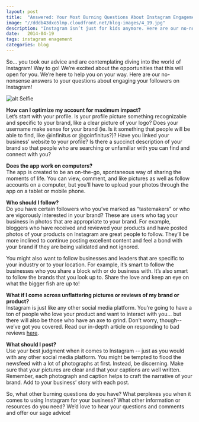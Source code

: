 ```yaml
---
layout: post
title:  "Answered: Your Most Burning Questions About Instagram Engagement"
image: "//dddb43dxo5lmp.cloudfront.net/blog-images/4_19.jpg"
description: "Instagram isn’t just for kids anymore. Here are our no-nonsense answers to your questions about engaging your followers on Instagram!"
date:   2014-04-19
tags: instagram enagement
categories: blog
---
```


So… you took our advice and are contemplating diving into the world of Instagram! Way to go! We’re excited about the opportunities that this will open for you. We’re here to help you on your way. Here are our no-nonsense answers to your questions about engaging your followers on Instagram! 

![alt Selfie](//dddb43dxo5lmp.cloudfront.net/blog-images/selfie.gif "Selfie")
 
**How can I optimize my account for maximum impact?**<br>
Let’s start with your profile. Is your profile picture something recognizable and specific to your brand, like a clear picture of your logo? Does your username make sense for your brand (ie. Is it something that people will be able to find, like @infinitus or @goinfinitus?)? Have you linked your business’ website to your profile? Is there a succinct description of your brand so that people who are searching or unfamiliar with you can find and connect with you?

**Does the app work on computers?**<br>
The app is created to be an on-the-go, spontaneous way of sharing the moments of life. You can view, comment, and like pictures as well as follow accounts on a computer, but you’ll have to upload your photos through the app on a tablet or mobile phone.  

**Who should I follow?**<br>
Do you have certain followers who you’ve marked as “tastemakers” or who are vigorously interested in your brand? These are users who tag your business in photos that are appropriate to your brand. For example, bloggers who have received and reviewed your products and have posted photos of your products on Instagram are great people to follow. They’ll be more inclined to continue posting excellent content and feel a bond with your brand if they are being validated and not ignored. 

You might also want to follow businesses and leaders that are specific to your industry or to your location. For example, it’s smart to follow the businesses who you share a block with or do business with. It’s also smart to follow the brands that you look up to. Share the love and keep an eye on what the bigger fish are up to!

**What if I come across unflattering pictures or reviews of my brand or product?**<br>
Instagram is just like any other social media platform. You’re going to have a ton of people who love your product and want to interact with you… but there will also be those who have an axe to grind. Don’t worry, though-- we’ve got you covered. Read our in-depth article on responding to bad reviews [here](http://www.goinfinitus.com/myposts/what-to-do-with-bad-reviews).

**What should I post?**<br>
Use your best judgment when it comes to Instagram -- just as you would with any other social media platform. You might be tempted to flood the newsfeed with a lot of photographs at first. Instead, be discerning. Make sure that your pictures are clear and that your captions are well written. Remember, each photograph and caption helps to craft the narrative of your brand. Add to your business’ story with each post.

So, what other burning questions do you have? What perplexes you when it comes to using Instagram for your business? What other information or resources do you need? We’d love to hear your questions and comments and offer our sage advice!


